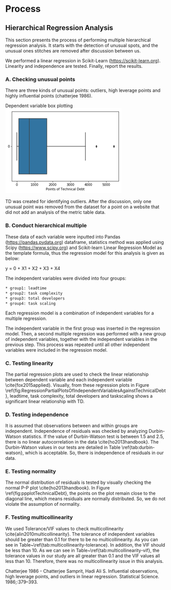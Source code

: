 # Process

## Hierarchical Regression Analysis

This section presents the process of performing multiple hierarchical regression analysis. It starts with the detection of unusual spots, and the unusual ones
stitches are removed after discussion between us.

We performed a linear regression in Scikit-Learn (https://scikit-learn.org). Linearity and independence are tested. Finally, report the results.

### A. Checking unusual points

There are three kinds of unusual points: outliers, high leverage points and highly influential points (chatterjee 1986). 

Dependent variable box plotting ![alt text][TD-Boxplot]

TD was created for identifying outliers. After the discussion, only one unusual point was removed from the dataset for a point on a website that did not add an analysis of the metric table data.

### B. Conduct hierarchical multiple

These data of each variable were inputted into Pandas (https://pandas.pydata.org) dataframe, statistics method was applied using Scipy (https://www.scipy.org) and Scikit-learn Linear Regression Model as the template formula, thus the regression model for this analysis is given as below:

y = 0 + X1 + X2 + X3 + X4

The independent variables were divided into four groups: 

    * group1: leadtime
    * group2: task complexity
    * group3: total developers
    * group4: task scaling

Each regression model is a combination of independent variables for a multiple regression.

The independent variable in the first group was inserted in the regression model. Then, a second multiple regression was performed with a new group of independent variables, together with the independent variables in the previous step. This process was repeated until all other independent variables were included in the regression model.

### C. Testing linearity

The partial regression plots are used to check the linear relationship between dependent variable and each independent variable \cite{fox2015applied}. Visually, from these regression plots in Figure \ref{fig:RegressionPartialPlotsOfIndependentVariablesAgainstTechnicalDebt}, leadtime, task complexity, total developers and taskscaling shows a significant linear relationship with TD.

### D. Testing independence

It is assumed that observations between and within groups are independent. Independence of residuals was checked by analyzing Durbin-Watson statistics. If the value of Durbin-Watson test is between 1.5 and 2.5, there is no linear autocorrelation in the data \cite{ho2013handbook}. The Durbin-Watson values in our tests are detailed in   Table \ref{tab:durbin-watson}, which is acceptable. So, there is independence of residuals in our data.

### E. Testing normality

The normal distribution of residuals is tested by visually checking the normal P-P plot \cite{ho2013handbook}. In Figure \ref{fig:ppplotTechnicalDebt}, the points on the plot remain close to the diagonal line, which means residuals are normally distributed. So, we do not violate the assumption of normality.


### F. Testing multicollinearity

We used Tolerance/VIF values to check multicollinearity \cite{alin2010multicollinearity}. The tolerance of independent variables should be greater than 0.1 for there to be no multicollinearity. As you can see in Table~\ref{tab:multicollinearity-tolerance}. In addition, the VIF should be less than 10. As we can see in Table~\ref{tab:multicollinearity-vif}, the tolerance values in our study are all greater than 0.1 and the VIF values all less than 10. Therefore, there was no multicollinearity issue in this analysis.

[TD-Boxplot]: https://github.com/Technical-Debt-Large-Scale/tdmls/blob/master/pictures/TD-Boxplot.png "TD Bloxplot"

Chatterjee 1986 - Chatterjee Samprit, Hadi Ali S. Influential observations, high leverage points, and outliers in linear regression. Statistical Science. 1986;:379–393.
